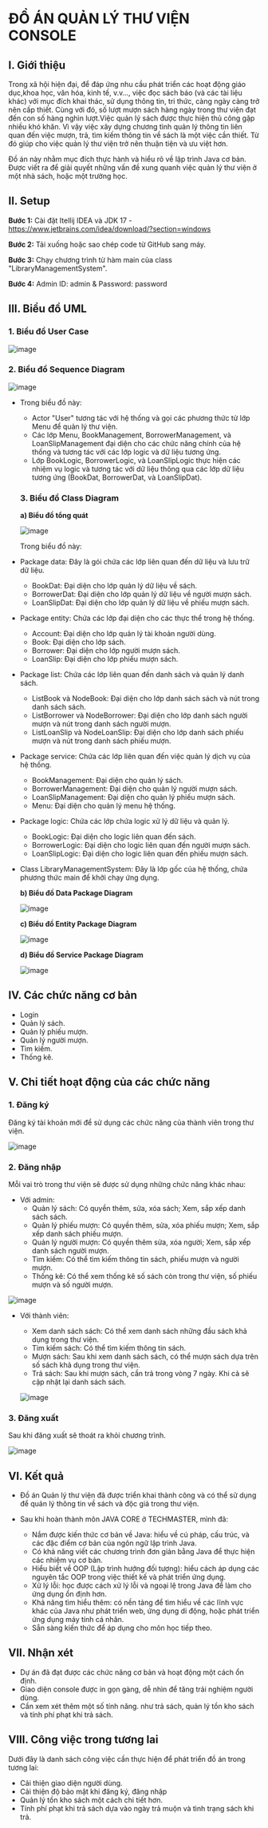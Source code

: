   # ĐỒ ÁN QUẢN LÝ THƯ VIỆN CONSOLE
  
## I. Giới thiệu
  Trong xã hội hiện đại, để đáp ứng nhu cầu phát triển các hoạt động giáo dục,khoa học, văn hóa, kinh tế, v.v…, việc đọc sách báo (và các tài liệu khác) với mục đích khai thác, sử dụng thông tin, tri thức, càng ngày càng trở nên cấp thiết. Cùng với đó, số lượt mượn sách hàng ngày trong thư viện đạt đến con số hàng nghìn lượt.Việc quản lý sách được thực hiện thủ công gặp nhiều khó khăn. Vì vậy việc xây dựng chương tình quản lý thông tin liên quan đến việc mượn, trả, tìm kiếm thông tin về sách là một việc cần thiết. Từ đó giúp cho việc quản lý thư viện trở nên thuận tiện và ưu việt hơn.
  
  Đồ án này nhằm mục đích thực hành và hiểu rõ về lập trình Java cơ bản. Được viết ra để giải quyết những vấn đề xung quanh việc quản lý thư viện ở một nhà sách, hoặc một trường học.

## II. Setup
   **Bước 1:**  Cài đặt Itellij IDEA và JDK 17 - https://www.jetbrains.com/idea/download/?section=windows
     
   **Bước 2:** Tải xuống hoặc sao chép code từ GitHub sang máy.
     
   **Bước 3:** Chạy chương trình từ hàm main của class "LibraryManagementSystem".
     
   **Bước 4:** Admin ID: admin & Password: password

## III. Biểu đồ UML

### 1. Biểu đồ User Case

   ![image](https://github.com/trducloc/LibraryManagementSystem/blob/master/ClassDiagram/UserCase.drawio.png)

### 2. Biểu đồ Sequence Diagram
 
   
   ![image](https://github.com/trducloc/LybraryManagementSystem/blob/master/UmlSequenceDiagram.drawio.png)
   
- Trong biểu đồ này:
  - Actor "User" tương tác với hệ thống và gọi các phương thức từ lớp Menu để quản lý thư viện.
  - Các lớp Menu, BookManagement, BorrowerManagement, và LoanSlipManagement đại diện cho các chức năng chính của hệ thống và tương tác với các lớp logic và dữ liệu tương ứng.
  - Lớp BookLogic, BorrowerLogic, và LoanSlipLogic thực hiện các nhiệm vụ logic và tương tác với dữ liệu thông qua các lớp dữ liệu tương ứng (BookDat, BorrowerDat, và LoanSlipDat).

   ### 3. Biểu đồ Class Diagram
   **a) Biểu đồ tổng quát**
   
  ![image](https://github.com/trducloc/LibraryManagementSystem/blob/master/ClassDiagram/ClassDiagramOverview.drawio.png)

  Trong biểu đồ này:
- Package data: Đây là gói chứa các lớp liên quan đến dữ liệu và lưu trữ dữ liệu.
  + BookDat: Đại diện cho lớp quản lý dữ liệu về sách.
  + BorrowerDat: Đại diện cho lớp quản lý dữ liệu về người mượn sách.
  + LoanSlipDat: Đại diện cho lớp quản lý dữ liệu về phiếu mượn sách.
- Package entity: Chứa các lớp đại diện cho các thực thể trong hệ thống.
  + Account: Đại diện cho lớp quản lý tài khoản người dùng.
  + Book: Đại diện cho lớp sách.
  + Borrower: Đại diện cho lớp người mượn sách.
  + LoanSlip: Đại diện cho lớp phiếu mượn sách.
- Package list: Chứa các lớp liên quan đến danh sách và quản lý danh sách.
  + ListBook và NodeBook: Đại diện cho lớp danh sách sách và nút trong danh sách sách.
  + ListBorrower và NodeBorrower: Đại diện cho lớp danh sách người mượn và nút trong danh sách người mượn.
  + ListLoanSlip và NodeLoanSlip: Đại diện cho lớp danh sách phiếu mượn và nút trong danh sách phiếu mượn.
- Package service: Chứa các lớp liên quan đến việc quản lý dịch vụ của hệ thống.
  + BookManagement: Đại diện cho quản lý sách.
  + BorrowerManagement: Đại diện cho quản lý người mượn sách.
  + LoanSlipManagement: Đại diện cho quản lý phiếu mượn sách.
  + Menu: Đại diện cho quản lý menu hệ thống.
- Package logic: Chứa các lớp chứa logic xử lý dữ liệu và quản lý.
  + BookLogic: Đại diện cho logic liên quan đến sách.
  + BorrowerLogic: Đại diện cho logic liên quan đến người mượn sách.
  + LoanSlipLogic: Đại diện cho logic liên quan đến phiếu mượn sách.
- Class LibraryManagementSystem: Đây là lớp gốc của hệ thống, chứa phương thức main để khởi chạy ứng dụng.



   **b) Biểu đồ Data Package Diagram**
     
   ![image](https://github.com/trducloc/LibraryManagementSystem/blob/master/ClassDiagram/DataPackageDiagram.drawio.png)

  **c) Biểu đồ Entity Package Diagram**
     
   ![image](https://github.com/trducloc/LibraryManagementSystem/blob/master/ClassDiagram/EntityPackageDiagram.drawio.png)

  **d) Biểu đồ Service Package Diagram**
     
   ![image](https://github.com/trducloc/LibraryManagementSystem/blob/master/ClassDiagram/ServicePackageDiagram.drawio.png)

     




## IV. Các chức năng cơ bản
   - Login
   - Quản lý sách.
   - Quản lý phiếu mượn.
   - Quản lý người mượn.
   - Tìm kiếm.
   - Thống kê.

## V. Chi tiết hoạt động của các chức năng
    
   ### 1. Đăng ký
   Đăng ký tài khoản mới để sử dụng các chức năng của thành viên trong thư viện.

   ![image](https://github.com/trducloc/LibraryManagementSystem/blob/master/ui/register.png)

   ### 2. Đăng nhập
   Mỗi vai trò trong thư viện sẽ được sử dụng những chức năng khác nhau:
  - Với admin:
      - Quản lý sách: Có quyền thêm, sửa, xóa sách; Xem, sắp xếp danh sách sách.
      - Quản lý phiếu mượn: Có quyền thêm, sửa, xóa phiếu mượn; Xem, sắp xếp danh sách phiếu mượn.
      - Quản lý người mượn: Có quyền thêm sửa, xóa người; Xem, sắp xếp danh sách người mượn.
      - Tìm kiếm: Có thể tìm kiếm thông tin sách, phiếu mượn và người mượn.
      - Thống kê: Có thể xem thống kê số sách còn trong thư viện, số phiếu mượn và số người mượn.

 ![image](https://github.com/trducloc/LibraryManagementSystem/blob/master/ui/admin%20login.png)

        
   
  - Với thành viên:
      - Xem danh sách sách: Có thể xem danh sách những đầu sách khả dụng trong thư viện.
      - Tìm kiếm sách: Có thể tìm kiếm thông tin sách.
      - Mượn sách: Sau khi xem danh sách sách, có thể mượn sách dựa trên số sách khả dụng trong thư viện.
      - Trả sách: Sau khi mượn sách, cần trả trong vòng 7 ngày. Khi cả sẽ cập nhật lại danh sách sách.
   
       ![image](https://github.com/trducloc/LibraryManagementSystem/blob/master/ui/member%20login.png)

   
   ### 3. Đăng xuất
   Sau khi đăng xuất sẽ thoát ra khỏi chương trình.

   ![image](https://github.com/trducloc/LibraryManagementSystem/blob/master/ui/logout.png)


## VI. Kết quả

- Đồ án Quản lý thư viện đã được triển khai thành công và có thể sử dụng để quản lý thông tin về sách và độc giả trong thư viện.

- Sau khi hoàn thành môn JAVA CORE ở TECHMASTER, mình đã:
  + Nắm được kiến thức cơ bản về Java: hiểu về cú pháp, cấu trúc, và các đặc điểm cơ bản của ngôn ngữ lập trình Java.
  + Có khả năng viết các chương trình đơn giản bằng Java để thực hiện các nhiệm vụ cơ bản.
  + Hiểu biết về OOP (Lập trình hướng đối tượng): hiểu cách áp dụng các nguyên tắc OOP trong việc thiết kế và phát triển ứng dụng.
  + Xử lý lỗi: học được cách xử lý lỗi và ngoại lệ trong Java để làm cho ứng dụng ổn định hơn.
  + Khả năng tìm hiểu thêm: có nền tảng để tìm hiểu về các lĩnh vực khác của Java như phát triển web, ứng dụng di động, hoặc phát triển ứng dụng máy tính cá nhân.
  + Sẵn sàng kiến thức để áp dụng cho môn học tiếp theo.

## VII. Nhận xét
   - Dự án đã đạt được các chức năng cơ bản và hoạt động một cách ổn định.
   - Giao diện console được in gọn gàng, dễ nhìn để tăng trải nghiệm người dùng.
   - Cần xem xét thêm một số tính năng. như trả sách, quản lý tồn kho sách và tính phí phạt khi trả sách.

## VIII. Công việc trong tương lai
   
   Dưới đây là danh sách công việc cần thực hiện để phát triển đồ án trong tương lai:
   - Cải thiện giao diện người dùng.
   - Cải thiện độ bảo mật khi đăng ký, đăng nhập
   - Quản lý tồn kho sách một cách chi tiết hơn.
   - Tính phí phạt khi trả sách dựa vào ngày trả muộn và tình trạng sách khi trả.

   





   








   
